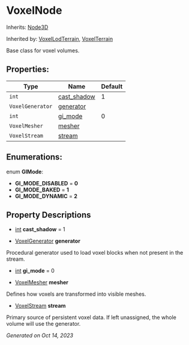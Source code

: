 # VoxelNode

Inherits: [Node3D](https://docs.godotengine.org/en/stable/classes/class_node3d.html)

Inherited by: [VoxelLodTerrain](VoxelLodTerrain.md), [VoxelTerrain](VoxelTerrain.md)

Base class for voxel volumes.

## Properties: 


Type              | Name                           | Default 
----------------- | ------------------------------ | --------
`int`             | [cast_shadow](#i_cast_shadow)  | 1       
`VoxelGenerator`  | [generator](#i_generator)      |         
`int`             | [gi_mode](#i_gi_mode)          | 0       
`VoxelMesher`     | [mesher](#i_mesher)            |         
`VoxelStream`     | [stream](#i_stream)            |         
<p></p>

## Enumerations: 

enum **GIMode**: 

- **GI_MODE_DISABLED** = **0**
- **GI_MODE_BAKED** = **1**
- **GI_MODE_DYNAMIC** = **2**


## Property Descriptions

- [int](https://docs.godotengine.org/en/stable/classes/class_int.html)<span id="i_cast_shadow"></span> **cast_shadow** = 1


- [VoxelGenerator](VoxelGenerator.md)<span id="i_generator"></span> **generator**

Procedural generator used to load voxel blocks when not present in the stream.

- [int](https://docs.godotengine.org/en/stable/classes/class_int.html)<span id="i_gi_mode"></span> **gi_mode** = 0


- [VoxelMesher](VoxelMesher.md)<span id="i_mesher"></span> **mesher**

Defines how voxels are transformed into visible meshes.

- [VoxelStream](VoxelStream.md)<span id="i_stream"></span> **stream**

Primary source of persistent voxel data. If left unassigned, the whole volume will use the generator.

_Generated on Oct 14, 2023_
